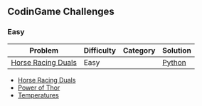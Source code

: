 ## CodinGame Challenges

### Easy
| Problem | Difficulty | Category | Solution |      
|---------|------------|----------|----------|
[Horse Racing Duals](https://www.codingame.com/ide/puzzle/horse-racing-duals) | Easy | | [Python](./Python/HorseRacingDuels.py) 

* [Horse Racing Duals](https://www.codingame.com/ide/puzzle/horse-racing-duals)
* [Power of Thor](https://www.codingame.com/multiplayer/codegolf/power-of-thor)
* [Temperatures](https://www.codingame.com/multiplayer/codegolf/temperature-code-golf)
